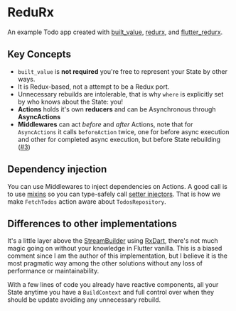 # ReduRx

An example Todo app created with [built_value](https://pub.dartlang.org/packages/built_value), [redurx](https://pub.dartlang.org/packages/redurx), and [flutter_redurx](https://pub.dartlang.org/packages/flutter_redurx).

## Key Concepts

  * `built_value` is **not required** you're free to represent your State by other ways.
  * It is Redux-based, not a attempt to be a Redux port.
  * Unnecessary rebuilds are intolerable, that is why `where` is explicitly set by who knows about the State: you!
  * **Actions** holds it's own **reducers** and can be Asynchronous through **AsyncActions** 
  * **Middlewares** can act *before* and *after* Actions, note that for `AsyncActions` it calls `beforeAction` twice, one for before async execution and other for completed async execution, but before State rebuilding ([#3](https://github.com/leocavalcante/Flutter-ReduRx/issues/3))
  
## Dependency injection
  
You can use Middlewares to inject dependencies on Actions. A good call is to use [mixins](https://www.dartlang.org/articles/language/mixins) so you can type-safely call [setter injectors](https://en.wikipedia.org/wiki/Dependency_injection#Setter_injection_comparison). That is how we make `FetchTodos` action aware about `TodosRepository`.
  
## Differences to other implementations

It's a little layer above the [StreamBuilder](https://docs.flutter.io/flutter/widgets/StreamBuilder-class.html) using [RxDart](https://github.com/ReactiveX/rxdart), there's not much magic going on without your knowledge in Flutter vanilla. This is a biased comment since I am the author of this implementation, but I believe it is the most pragmatic way among the other solutions without any loss of performance or maintainability.

With a few lines of code you already have reactive components, all your State anytime you have a `BuildContext` and full control over when they should be update avoiding any unnecessary rebuild.
